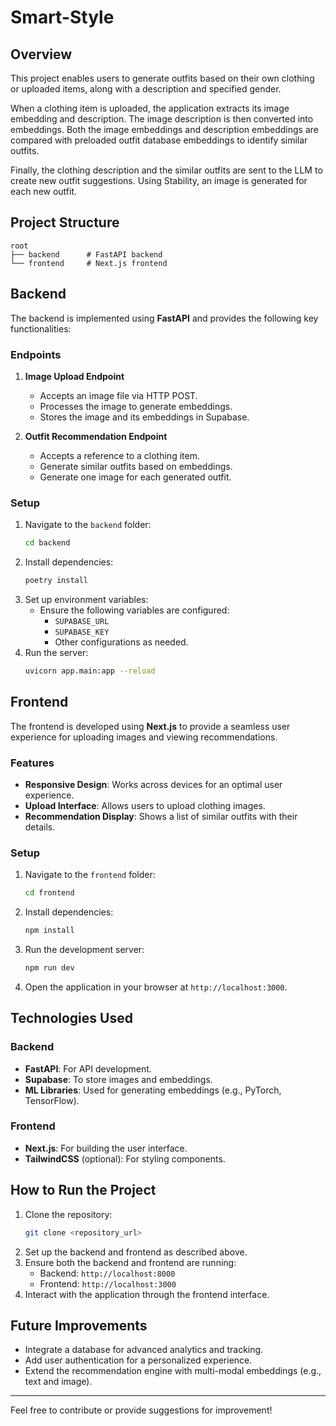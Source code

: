 # Smart-Style

## Overview
This project enables users to generate outfits based on their own clothing or uploaded items, along with a description and specified gender.

When a clothing item is uploaded, the application extracts its image embedding and description. The image description is then converted into embeddings. Both the image embeddings and description embeddings are compared with preloaded outfit database embeddings to identify similar outfits.

Finally, the clothing description and the similar outfits are sent to the LLM to create new outfit suggestions. Using Stability, an image is generated for each new outfit.

## Project Structure
```
root
├── backend      # FastAPI backend
└── frontend     # Next.js frontend
```

## Backend
The backend is implemented using **FastAPI** and provides the following key functionalities:

### Endpoints
1. **Image Upload Endpoint**
   - Accepts an image file via HTTP POST.
   - Processes the image to generate embeddings.
   - Stores the image and its embeddings in Supabase.

2. **Outfit Recommendation Endpoint**
   - Accepts a reference to a clothing item.
   - Generate similar outfits based on embeddings.
   - Generate one image for each generated outfit.

### Setup
1. Navigate to the `backend` folder:
   ```bash
   cd backend
   ```
2. Install dependencies:
   ```bash
   poetry install
   ```
3. Set up environment variables:
   - Ensure the following variables are configured:
     - `SUPABASE_URL`
     - `SUPABASE_KEY`
     - Other configurations as needed.
4. Run the server:
   ```bash
   uvicorn app.main:app --reload
   ```

## Frontend
The frontend is developed using **Next.js** to provide a seamless user experience for uploading images and viewing recommendations.

### Features
- **Responsive Design**: Works across devices for an optimal user experience.
- **Upload Interface**: Allows users to upload clothing images.
- **Recommendation Display**: Shows a list of similar outfits with their details.

### Setup
1. Navigate to the `frontend` folder:
   ```bash
   cd frontend
   ```
2. Install dependencies:
   ```bash
   npm install
   ```
3. Run the development server:
   ```bash
   npm run dev
   ```
4. Open the application in your browser at `http://localhost:3000`.

## Technologies Used
### Backend
- **FastAPI**: For API development.
- **Supabase**: To store images and embeddings.
- **ML Libraries**: Used for generating embeddings (e.g., PyTorch, TensorFlow).

### Frontend
- **Next.js**: For building the user interface.
- **TailwindCSS** (optional): For styling components.

## How to Run the Project
1. Clone the repository:
   ```bash
   git clone <repository_url>
   ```
2. Set up the backend and frontend as described above.
3. Ensure both the backend and frontend are running:
   - Backend: `http://localhost:8000`
   - Frontend: `http://localhost:3000`
4. Interact with the application through the frontend interface.

## Future Improvements
- Integrate a database for advanced analytics and tracking.
- Add user authentication for a personalized experience.
- Extend the recommendation engine with multi-modal embeddings (e.g., text and image).

---
Feel free to contribute or provide suggestions for improvement!

